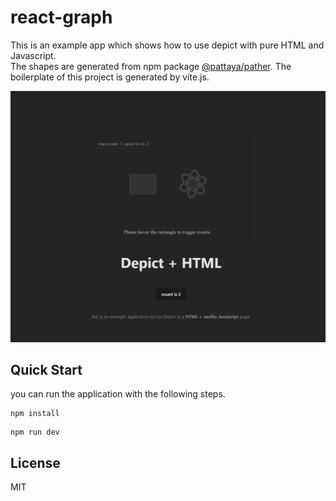 # react-graph

This is an example app which shows how to use depict with pure HTML and Javascript.  
The shapes are generated from npm package [@pattaya/pather](github.com/challenai/pather).
The boilerplate of this project is generated by vite.js.

![example application](docs/images/screenshot.png)

## Quick Start 

you can run the application with the following steps.

```shell
npm install
```

```shell
npm run dev
```

## License

MIT